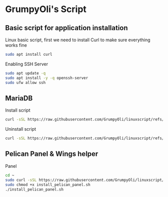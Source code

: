 <h1>GrumpyOli's Script</h1>

<h2>Basic script for application installation</h2>
<p>Linux basic script, first we need to install Curl to make sure everything works fine</p>

```Bash
sudo apt install curl
```
<p>Enabling SSH Server</p>

```Bash
sudo apt update -q
sudo apt install -y -q openssh-server
sudo ufw allow ssh
```
<h2>MariaDB</h2>
<p>Install script</p>

```Bash
curl -sSL https://raw.githubusercontent.com/GrumpyOli/linuxscript/refs/heads/main/mariadb.sh | sudo bash
```

<p>Uninstall script</p>

```Bash
curl -sSL https://raw.githubusercontent.com/GrumpyOli/linuxscript/refs/heads/main/mariadb_remove.sh | sudo bash
```

<h2>Pelican Panel & Wings helper</h2>

<p>Panel</p>

```Bash
cd ~
sudo curl -sSL https://raw.githubusercontent.com/GrumpyOli/linuxscript/refs/heads/main/pelican/panel/install_pelican_panel.sh -O
sudo chmod +x install_pelican_panel.sh
./install_pelican_panel.sh
```
